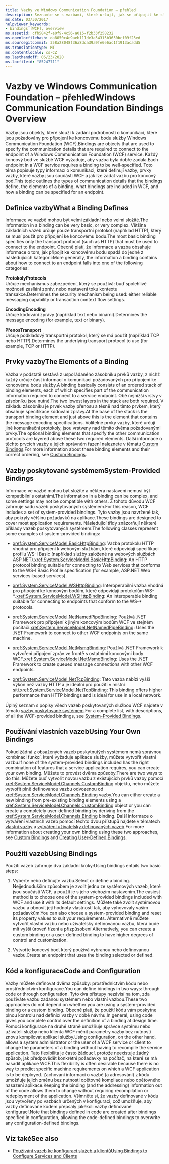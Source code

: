 ```yaml
---
title: Vazby ve Windows Communication Foundation – přehled
description: Seznamte se s vazbami, které určují, jak se připojit ke službě WCF, včetně prvků vazby a určení vazby pro koncový bod služby.
ms.date: 03/30/2017
helpviewer_keywords:
- bindings [WCF], overview
ms.assetid: cfb5842f-e0f9-4c56-a015-f2b33f258232
ms.openlocfilehash: da8050c4e9aeb111de3a54315b3650bcf09f23ed
ms.sourcegitcommit: 358a28048f36a8dca39a9fe6e6ac1f1913acadd5
ms.translationtype: MT
ms.contentlocale: cs-CZ
ms.lasthandoff: 06/23/2020
ms.locfileid: "85247711"
---
```

# <a name="windows-communication-foundation-bindings-overview"></a><span data-ttu-id="b564c-103">Vazby ve Windows Communication Foundation – přehled</span><span class="sxs-lookup"><span data-stu-id="b564c-103">Windows Communication Foundation Bindings Overview</span></span>
<span data-ttu-id="b564c-104">Vazby jsou objekty, které slouží k zadání podrobností o komunikaci, které jsou požadovány pro připojení ke koncovému bodu služby Windows Communication Foundation (WCF).</span><span class="sxs-lookup"><span data-stu-id="b564c-104">Bindings are objects that are used to specify the communication details that are required to connect to the endpoint of a Windows Communication Foundation (WCF) service.</span></span> <span data-ttu-id="b564c-105">Každý koncový bod ve službě WCF vyžaduje, aby vazba byla dobře zadala.</span><span class="sxs-lookup"><span data-stu-id="b564c-105">Each endpoint in a WCF service requires a binding to be well-specified.</span></span> <span data-ttu-id="b564c-106">Toto téma popisuje typy informací o komunikaci, které definují vazby, prvky vazby, které vazby jsou součástí WCF a jak lze zadat vazbu pro koncový bod.</span><span class="sxs-lookup"><span data-stu-id="b564c-106">This topic outlines the types of communication details that the bindings define, the elements of a binding, what bindings are included in WCF, and how a binding can be specified for an endpoint.</span></span>  
  
## <a name="what-a-binding-defines"></a><span data-ttu-id="b564c-107">Definice vazby</span><span class="sxs-lookup"><span data-stu-id="b564c-107">What a Binding Defines</span></span>  
 <span data-ttu-id="b564c-108">Informace ve vazbě mohou být velmi základní nebo velmi složité.</span><span class="sxs-lookup"><span data-stu-id="b564c-108">The information in a binding can be very basic, or very complex.</span></span> <span data-ttu-id="b564c-109">Většina základních vazeb určuje pouze transportní protokol (například HTTP), který se musí použít pro připojení ke koncovému bodu.</span><span class="sxs-lookup"><span data-stu-id="b564c-109">The most basic binding specifies only the transport protocol (such as HTTP) that must be used to connect to the endpoint.</span></span> <span data-ttu-id="b564c-110">Obecně platí, že informace a vazba obsahuje informace o tom, jak připojit ke koncovému bodu spadá do jedné z následujících kategorií:</span><span class="sxs-lookup"><span data-stu-id="b564c-110">More generally, the information a binding contains about how to connect to an endpoint falls into one of the following categories:</span></span>  
  
 <span data-ttu-id="b564c-111">**Protokoly**</span><span class="sxs-lookup"><span data-stu-id="b564c-111">**Protocols**</span></span>  
 <span data-ttu-id="b564c-112">Určuje mechanismus zabezpečení, který se používá: buď spolehlivé možnosti zasílání zpráv, nebo nastavení toku kontextu transakce.</span><span class="sxs-lookup"><span data-stu-id="b564c-112">Determines the security mechanism being used: either reliable messaging capability or transaction context flow settings.</span></span>  
  
 <span data-ttu-id="b564c-113">**Encoding**</span><span class="sxs-lookup"><span data-stu-id="b564c-113">**Encoding**</span></span>  
 <span data-ttu-id="b564c-114">Určuje kódování zprávy (například text nebo binární).</span><span class="sxs-lookup"><span data-stu-id="b564c-114">Determines the message encoding (for example, text or binary).</span></span>  
  
 <span data-ttu-id="b564c-115">**Přenos**</span><span class="sxs-lookup"><span data-stu-id="b564c-115">**Transport**</span></span>  
 <span data-ttu-id="b564c-116">Určuje podkladový transportní protokol, který se má použít (například TCP nebo HTTP).</span><span class="sxs-lookup"><span data-stu-id="b564c-116">Determines the underlying transport protocol to use (for example, TCP or HTTP).</span></span>  
  
## <a name="the-elements-of-a-binding"></a><span data-ttu-id="b564c-117">Prvky vazby</span><span class="sxs-lookup"><span data-stu-id="b564c-117">The Elements of a Binding</span></span>  
 <span data-ttu-id="b564c-118">Vazba v podstatě sestává z uspořádaného zásobníku prvků vazby, z nichž každý určuje část informací o komunikaci požadovaných pro připojení ke koncovému bodu služby.</span><span class="sxs-lookup"><span data-stu-id="b564c-118">A binding basically consists of an ordered stack of binding elements, each of which specifies part of the communication information required to connect to a service endpoint.</span></span> <span data-ttu-id="b564c-119">Obě nejnižší vrstvy v zásobníku jsou nutné.</span><span class="sxs-lookup"><span data-stu-id="b564c-119">The two lowest layers in the stack are both required.</span></span> <span data-ttu-id="b564c-120">V základu zásobníku je prvek vazby přenosu a těsně nad tímto prvkem, který obsahuje specifikace kódování zprávy.</span><span class="sxs-lookup"><span data-stu-id="b564c-120">At the base of the stack is the transport binding element and just above this is the element that contains the message encoding specifications.</span></span> <span data-ttu-id="b564c-121">Volitelné prvky vazby, které určují jiné komunikační protokoly, jsou vrstveny nad těmito dvěma požadovanými prvky.</span><span class="sxs-lookup"><span data-stu-id="b564c-121">The optional binding elements that specify the other communication protocols are layered above these two required elements.</span></span> <span data-ttu-id="b564c-122">Další informace o těchto prvcích vazby a jejich správném řazení naleznete v tématu [Custom Bindings](./extending/custom-bindings.md).</span><span class="sxs-lookup"><span data-stu-id="b564c-122">For more information about these binding elements and their correct ordering, see [Custom Bindings](./extending/custom-bindings.md).</span></span>  
  
## <a name="system-provided-bindings"></a><span data-ttu-id="b564c-123">Vazby poskytované systémem</span><span class="sxs-lookup"><span data-stu-id="b564c-123">System-Provided Bindings</span></span>  
 <span data-ttu-id="b564c-124">Informace ve vazbě mohou být složité a některá nastavení nemusí být kompatibilní s ostatními.</span><span class="sxs-lookup"><span data-stu-id="b564c-124">The information in a binding can be complex, and some settings may not be compatible with others.</span></span> <span data-ttu-id="b564c-125">Z tohoto důvodu WCF zahrnuje sadu vazeb poskytovaných systémem.</span><span class="sxs-lookup"><span data-stu-id="b564c-125">For this reason, WCF includes a set of system-provided bindings.</span></span> <span data-ttu-id="b564c-126">Tyto vazby jsou navržené tak, aby pokryly většinu požadavků na aplikace.</span><span class="sxs-lookup"><span data-stu-id="b564c-126">These bindings are designed to cover most application requirements.</span></span> <span data-ttu-id="b564c-127">Následující třídy znázorňují některé příklady vazeb poskytovaných systémem:</span><span class="sxs-lookup"><span data-stu-id="b564c-127">The following classes represent some examples of system-provided bindings:</span></span>  
  
- <span data-ttu-id="b564c-128"><xref:System.ServiceModel.BasicHttpBinding>: Vazba protokolu HTTP vhodná pro připojení k webovým službám, které odpovídají specifikaci profilu WS-I Basic (například služby založené na webových službách ASP.NET).</span><span class="sxs-lookup"><span data-stu-id="b564c-128"><xref:System.ServiceModel.BasicHttpBinding>: An HTTP protocol binding suitable for connecting to Web services that conforms to the WS-I Basic Profile specification (for example, ASP.NET Web services-based services).</span></span>  
  
- <span data-ttu-id="b564c-129"><xref:System.ServiceModel.WSHttpBinding>: Interoperabilní vazba vhodná pro připojení ke koncovým bodům, které odpovídají protokolům WS-\*.</span><span class="sxs-lookup"><span data-stu-id="b564c-129"><xref:System.ServiceModel.WSHttpBinding>: An interoperable binding suitable for connecting to endpoints that conform to the WS-\* protocols.</span></span>  
  
- <span data-ttu-id="b564c-130"><xref:System.ServiceModel.NetNamedPipeBinding>: Používá .NET Framework pro připojení k jiným koncovým bodům WCF ve stejném počítači.</span><span class="sxs-lookup"><span data-stu-id="b564c-130"><xref:System.ServiceModel.NetNamedPipeBinding>: Uses the .NET Framework to connect to other WCF endpoints on the same machine.</span></span>  
  
- <span data-ttu-id="b564c-131"><xref:System.ServiceModel.NetMsmqBinding>: Používá .NET Framework k vytvoření připojení zpráv ve frontě s ostatními koncovými body WCF.</span><span class="sxs-lookup"><span data-stu-id="b564c-131"><xref:System.ServiceModel.NetMsmqBinding>: Uses the .NET Framework to create queued message connections with other WCF endpoints.</span></span>  

- <span data-ttu-id="b564c-132"><xref:System.ServiceModel.NetTcpBinding>: Tato vazba nabízí vyšší výkon než vazby HTTP a je ideální pro použití v místní síti.</span><span class="sxs-lookup"><span data-stu-id="b564c-132"><xref:System.ServiceModel.NetTcpBinding>: This binding offers higher performance than HTTP bindings and is ideal for use in a local network.</span></span>
  
 <span data-ttu-id="b564c-133">Úplný seznam s popisy všech vazeb poskytovaných službou WCF najdete v tématu [vazby poskytované systémem](system-provided-bindings.md).</span><span class="sxs-lookup"><span data-stu-id="b564c-133">For a complete list, with descriptions, of all the WCF-provided bindings, see [System-Provided Bindings](system-provided-bindings.md).</span></span>  
  
## <a name="using-your-own-bindings"></a><span data-ttu-id="b564c-134">Používání vlastních vazeb</span><span class="sxs-lookup"><span data-stu-id="b564c-134">Using Your Own Bindings</span></span>  
 <span data-ttu-id="b564c-135">Pokud žádná z obsažených vazeb poskytnutých systémem nemá správnou kombinaci funkcí, které vyžaduje aplikace služby, můžete vytvořit vlastní vazbu.</span><span class="sxs-lookup"><span data-stu-id="b564c-135">If none of the system-provided bindings included has the right combination of features that a service application requires, you can create your own binding.</span></span> <span data-ttu-id="b564c-136">Můžete to provést dvěma způsoby.</span><span class="sxs-lookup"><span data-stu-id="b564c-136">There are two ways to do this.</span></span> <span data-ttu-id="b564c-137">Můžete buď vytvořit novou vazbu z existujících prvků vazby pomocí <xref:System.ServiceModel.Channels.CustomBinding> objektu, nebo můžete vytvořit plně definovanou vazbu odvozenou od <xref:System.ServiceModel.Channels.Binding> vazby.</span><span class="sxs-lookup"><span data-stu-id="b564c-137">You can either create a new binding from pre-existing binding elements using a <xref:System.ServiceModel.Channels.CustomBinding> object or you can create a completely user-defined binding by deriving from the <xref:System.ServiceModel.Channels.Binding> binding.</span></span> <span data-ttu-id="b564c-138">Další informace o vytváření vlastních vazeb pomocí těchto dvou přístupů najdete v tématech [vlastní vazby](./extending/custom-bindings.md) a [vytváření uživatelsky definovaných vazeb](./extending/creating-user-defined-bindings.md).</span><span class="sxs-lookup"><span data-stu-id="b564c-138">For more information about creating your own binding using these two approaches, see [Custom Bindings](./extending/custom-bindings.md) and [Creating User-Defined Bindings](./extending/creating-user-defined-bindings.md).</span></span>  
  
## <a name="using-bindings"></a><span data-ttu-id="b564c-139">Použití vazeb</span><span class="sxs-lookup"><span data-stu-id="b564c-139">Using Bindings</span></span>  
 <span data-ttu-id="b564c-140">Použití vazeb zahrnuje dva základní kroky:</span><span class="sxs-lookup"><span data-stu-id="b564c-140">Using bindings entails two basic steps:</span></span>  
  
1. <span data-ttu-id="b564c-141">Vyberte nebo definujte vazbu.</span><span class="sxs-lookup"><span data-stu-id="b564c-141">Select or define a binding.</span></span> <span data-ttu-id="b564c-142">Nejjednodušším způsobem je zvolit jednu ze systémových vazeb, které jsou součástí WCF, a použít je s jeho výchozím nastavením.</span><span class="sxs-lookup"><span data-stu-id="b564c-142">The easiest method is to choose one of the system-provided bindings included with WCF and use it with its default settings.</span></span> <span data-ttu-id="b564c-143">Můžete také zvolit systémovou vazbu a obnovit její hodnoty vlastností tak, aby vyhovovaly vašim požadavkům.</span><span class="sxs-lookup"><span data-stu-id="b564c-143">You can also choose a system-provided binding and reset its property values to suit your requirements.</span></span> <span data-ttu-id="b564c-144">Alternativně můžete vytvořit vlastní vazbu nebo uživatelsky definovanou vazbu, která bude mít vyšší úroveň řízení a přizpůsobení.</span><span class="sxs-lookup"><span data-stu-id="b564c-144">Alternatively, you can create a custom binding or a user-defined binding to have higher degrees of control and customization.</span></span>  
  
2. <span data-ttu-id="b564c-145">Vytvořte koncový bod, který používá vybranou nebo definovanou vazbu.</span><span class="sxs-lookup"><span data-stu-id="b564c-145">Create an endpoint that uses the binding selected or defined.</span></span>  
  
## <a name="code-and-configuration"></a><span data-ttu-id="b564c-146">Kód a konfigurace</span><span class="sxs-lookup"><span data-stu-id="b564c-146">Code and Configuration</span></span>  
 <span data-ttu-id="b564c-147">Vazby můžete definovat dvěma způsoby: prostřednictvím kódu nebo prostřednictvím konfigurace.</span><span class="sxs-lookup"><span data-stu-id="b564c-147">You can define bindings in two ways: through code or through configuration.</span></span> <span data-ttu-id="b564c-148">Tyto dva přístupy nezávisí na tom, zda používáte vazbu zadanou systémem nebo vlastní vazbou.</span><span class="sxs-lookup"><span data-stu-id="b564c-148">These two approaches do not depend on whether you are using a system-provided binding or a custom binding.</span></span> <span data-ttu-id="b564c-149">Obecně platí, že použití kódu vám poskytne plnou kontrolu nad definicí vazby v době návrhu.</span><span class="sxs-lookup"><span data-stu-id="b564c-149">In general, using code gives you complete control over the definition of a binding at design time.</span></span> <span data-ttu-id="b564c-150">Pomocí konfigurace na druhé straně umožňuje správce systému nebo uživateli služby nebo klienta WCF měnit parametry vazby bez nutnosti znovu kompilovat aplikaci služby.</span><span class="sxs-lookup"><span data-stu-id="b564c-150">Using configuration, on the other hand, allows a system administrator or the user of a WCF service or client to change the parameters of a binding without having to recompile the service application.</span></span> <span data-ttu-id="b564c-151">Tato flexibilita je často žádoucí, protože neexistuje žádný způsob, jak předpovědět konkrétní požadavky na počítač, na které se má nasadit aplikace WCF.</span><span class="sxs-lookup"><span data-stu-id="b564c-151">This flexibility is often desirable because there is no way to predict specific machine requirements on which a WCF application is to be deployed.</span></span> <span data-ttu-id="b564c-152">Zachování informací o vazbě (a adresování) z kódu umožňuje jejich změnu bez nutnosti opětovné kompilace nebo opětovného nasazení aplikace.</span><span class="sxs-lookup"><span data-stu-id="b564c-152">Keeping the binding (and the addressing) information out of the code allows them to change without requiring recompilation or redeployment of the application.</span></span> <span data-ttu-id="b564c-153">Všimněte si, že vazby definované v kódu jsou vytvořeny po vazbách určených v konfiguraci, což umožňuje, aby vazby definované kódem přepsaly jakékoli vazby definované konfigurací.</span><span class="sxs-lookup"><span data-stu-id="b564c-153">Note that bindings defined in code are created after bindings specified in configuration, allowing the code-defined bindings to overwrite any configuration-defined bindings.</span></span>  
  
## <a name="see-also"></a><span data-ttu-id="b564c-154">Viz také</span><span class="sxs-lookup"><span data-stu-id="b564c-154">See also</span></span>

- [<span data-ttu-id="b564c-155">Používání vazeb ke konfiguraci služeb a klientů</span><span class="sxs-lookup"><span data-stu-id="b564c-155">Using Bindings to Configure Services and Clients</span></span>](using-bindings-to-configure-services-and-clients.md)
